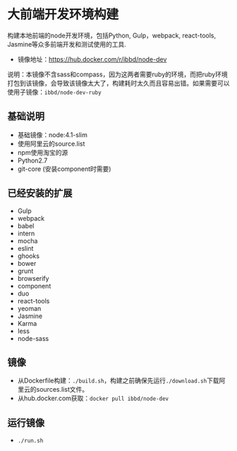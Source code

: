 # 大前端开发环境构建

构建本地前端的node开发环境，包括Python, Gulp，webpack, react-tools, Jasmine等众多前端开发和测试使用的工具. 

- 镜像地址：https://hub.docker.com/r/ibbd/node-dev

说明：本镜像不含sass和compass，因为这两者需要ruby的环境，而把ruby环境打包到该镜像，会导致该镜像太大了，构建耗时太久而且容易出错。如果需要可以使用子镜像：`ibbd/node-dev-ruby`

## 基础说明 

- 基础镜像：node:4.1-slim
- 使用阿里云的source.list
- npm使用淘宝的源
- Python2.7
- git-core (安装component时需要)

## 已经安装的扩展

- Gulp
- webpack
- babel
- intern
- mocha
- eslint
- ghooks
- bower 
- grunt
- browserify
- component
- duo
- react-tools
- yeoman
- Jasmine
- Karma
- less
- node-sass

## 镜像 

- 从Dockerfile构建：`./build.sh`，构建之前确保先运行`./download.sh`下载阿里云的sources.list文件。
- 从hub.docker.com获取：`docker pull ibbd/node-dev`

## 运行镜像

- `./run.sh`


